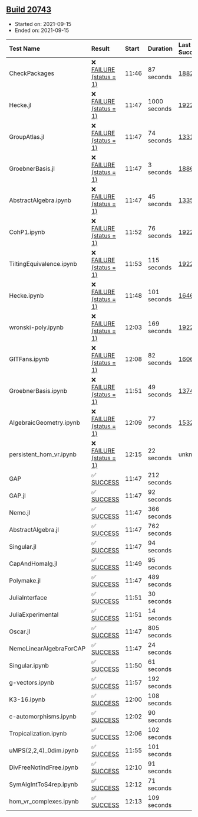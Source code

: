 ## [Build 20743](https://oscarci.mathematik.uni-kl.de/job/oscar/20743/)

* Started on: 2021-09-15
* Ended on: 2021-09-15

| Test Name    | Result | Start | Duration | Last Success | First Failure |
|:-------------|:-------|:------|:---------|:-------------|:--------------|
| CheckPackages | ❌ [FAILURE (status = 1)](https://oscarci.mathematik.uni-kl.de/job/oscar/20743/artifact/logs/build-20743/CheckPackages.log) | 11:46 | 87 seconds | [18822](https://oscarci.mathematik.uni-kl.de/job/oscar/18822/) | [18823](https://oscarci.mathematik.uni-kl.de/job/oscar/18823/) |
| Hecke.jl | ❌ [FAILURE (status = 1)](https://oscarci.mathematik.uni-kl.de/job/oscar/20743/artifact/logs/build-20743/Hecke.jl.log) | 11:47 | 1000 seconds | [19222](https://oscarci.mathematik.uni-kl.de/job/oscar/19222/) | [20152](https://oscarci.mathematik.uni-kl.de/job/oscar/20152/) |
| GroupAtlas.jl | ❌ [FAILURE (status = 1)](https://oscarci.mathematik.uni-kl.de/job/oscar/20743/artifact/logs/build-20743/GroupAtlas.jl.log) | 11:47 | 74 seconds | [13311](https://oscarci.mathematik.uni-kl.de/job/oscar/13311/) | [13312](https://oscarci.mathematik.uni-kl.de/job/oscar/13312/) |
| GroebnerBasis.jl | ❌ [FAILURE (status = 1)](https://oscarci.mathematik.uni-kl.de/job/oscar/20743/artifact/logs/build-20743/GroebnerBasis.jl.log) | 11:47 | 3 seconds | [18864](https://oscarci.mathematik.uni-kl.de/job/oscar/18864/) | [18865](https://oscarci.mathematik.uni-kl.de/job/oscar/18865/) |
| AbstractAlgebra.ipynb | ❌ [FAILURE (status = 1)](https://oscarci.mathematik.uni-kl.de/job/oscar/20743/artifact/logs/build-20743/AbstractAlgebra.ipynb.log) | 11:47 | 45 seconds | [13355](https://oscarci.mathematik.uni-kl.de/job/oscar/13355/) | [13356](https://oscarci.mathematik.uni-kl.de/job/oscar/13356/) |
| CohP1.ipynb | ❌ [FAILURE (status = 1)](https://oscarci.mathematik.uni-kl.de/job/oscar/20743/artifact/logs/build-20743/CohP1.ipynb.log) | 11:52 | 76 seconds | [19222](https://oscarci.mathematik.uni-kl.de/job/oscar/19222/) | [20152](https://oscarci.mathematik.uni-kl.de/job/oscar/20152/) |
| TiltingEquivalence.ipynb | ❌ [FAILURE (status = 1)](https://oscarci.mathematik.uni-kl.de/job/oscar/20743/artifact/logs/build-20743/TiltingEquivalence.ipynb.log) | 11:53 | 115 seconds | [19222](https://oscarci.mathematik.uni-kl.de/job/oscar/19222/) | [20152](https://oscarci.mathematik.uni-kl.de/job/oscar/20152/) |
| Hecke.ipynb | ❌ [FAILURE (status = 1)](https://oscarci.mathematik.uni-kl.de/job/oscar/20743/artifact/logs/build-20743/Hecke.ipynb.log) | 11:48 | 101 seconds | [16463](https://oscarci.mathematik.uni-kl.de/job/oscar/16463/) | [16464](https://oscarci.mathematik.uni-kl.de/job/oscar/16464/) |
| wronski-poly.ipynb | ❌ [FAILURE (status = 1)](https://oscarci.mathematik.uni-kl.de/job/oscar/20743/artifact/logs/build-20743/wronski-poly.ipynb.log) | 12:03 | 169 seconds | [19222](https://oscarci.mathematik.uni-kl.de/job/oscar/19222/) | [20152](https://oscarci.mathematik.uni-kl.de/job/oscar/20152/) |
| GITFans.ipynb | ❌ [FAILURE (status = 1)](https://oscarci.mathematik.uni-kl.de/job/oscar/20743/artifact/logs/build-20743/GITFans.ipynb.log) | 12:08 | 82 seconds | [16068](https://oscarci.mathematik.uni-kl.de/job/oscar/16068/) | [16069](https://oscarci.mathematik.uni-kl.de/job/oscar/16069/) |
| GroebnerBasis.ipynb | ❌ [FAILURE (status = 1)](https://oscarci.mathematik.uni-kl.de/job/oscar/20743/artifact/logs/build-20743/GroebnerBasis.ipynb.log) | 11:51 | 49 seconds | [13748](https://oscarci.mathematik.uni-kl.de/job/oscar/13748/) | [13749](https://oscarci.mathematik.uni-kl.de/job/oscar/13749/) |
| AlgebraicGeometry.ipynb | ❌ [FAILURE (status = 1)](https://oscarci.mathematik.uni-kl.de/job/oscar/20743/artifact/logs/build-20743/AlgebraicGeometry.ipynb.log) | 12:09 | 77 seconds | [15322](https://oscarci.mathematik.uni-kl.de/job/oscar/15322/) | [15323](https://oscarci.mathematik.uni-kl.de/job/oscar/15323/) |
| persistent_hom_vr.ipynb | ❌ [FAILURE (status = 1)](https://oscarci.mathematik.uni-kl.de/job/oscar/20743/artifact/logs/build-20743/persistent_hom_vr.ipynb.log) | 12:15 | 22 seconds | unknown | unknown |
| GAP | ✅ [SUCCESS](https://oscarci.mathematik.uni-kl.de/job/oscar/20743/artifact/logs/build-20743/GAP.log) | 11:47 | 212 seconds |  |  |
| GAP.jl | ✅ [SUCCESS](https://oscarci.mathematik.uni-kl.de/job/oscar/20743/artifact/logs/build-20743/GAP.jl.log) | 11:47 | 92 seconds |  |  |
| Nemo.jl | ✅ [SUCCESS](https://oscarci.mathematik.uni-kl.de/job/oscar/20743/artifact/logs/build-20743/Nemo.jl.log) | 11:47 | 366 seconds |  |  |
| AbstractAlgebra.jl | ✅ [SUCCESS](https://oscarci.mathematik.uni-kl.de/job/oscar/20743/artifact/logs/build-20743/AbstractAlgebra.jl.log) | 11:47 | 762 seconds |  |  |
| Singular.jl | ✅ [SUCCESS](https://oscarci.mathematik.uni-kl.de/job/oscar/20743/artifact/logs/build-20743/Singular.jl.log) | 11:47 | 94 seconds |  |  |
| CapAndHomalg.jl | ✅ [SUCCESS](https://oscarci.mathematik.uni-kl.de/job/oscar/20743/artifact/logs/build-20743/CapAndHomalg.jl.log) | 11:49 | 95 seconds |  |  |
| Polymake.jl | ✅ [SUCCESS](https://oscarci.mathematik.uni-kl.de/job/oscar/20743/artifact/logs/build-20743/Polymake.jl.log) | 11:47 | 489 seconds |  |  |
| JuliaInterface | ✅ [SUCCESS](https://oscarci.mathematik.uni-kl.de/job/oscar/20743/artifact/logs/build-20743/JuliaInterface.log) | 11:51 | 30 seconds |  |  |
| JuliaExperimental | ✅ [SUCCESS](https://oscarci.mathematik.uni-kl.de/job/oscar/20743/artifact/logs/build-20743/JuliaExperimental.log) | 11:51 | 14 seconds |  |  |
| Oscar.jl | ✅ [SUCCESS](https://oscarci.mathematik.uni-kl.de/job/oscar/20743/artifact/logs/build-20743/Oscar.jl.log) | 11:47 | 805 seconds |  |  |
| NemoLinearAlgebraForCAP | ✅ [SUCCESS](https://oscarci.mathematik.uni-kl.de/job/oscar/20743/artifact/logs/build-20743/NemoLinearAlgebraForCAP.log) | 11:47 | 24 seconds |  |  |
| Singular.ipynb | ✅ [SUCCESS](https://oscarci.mathematik.uni-kl.de/job/oscar/20743/artifact/logs/build-20743/Singular.ipynb.log) | 11:50 | 61 seconds |  |  |
| g-vectors.ipynb | ✅ [SUCCESS](https://oscarci.mathematik.uni-kl.de/job/oscar/20743/artifact/logs/build-20743/g-vectors.ipynb.log) | 11:57 | 192 seconds |  |  |
| K3-16.ipynb | ✅ [SUCCESS](https://oscarci.mathematik.uni-kl.de/job/oscar/20743/artifact/logs/build-20743/K3-16.ipynb.log) | 12:00 | 108 seconds |  |  |
| c-automorphisms.ipynb | ✅ [SUCCESS](https://oscarci.mathematik.uni-kl.de/job/oscar/20743/artifact/logs/build-20743/c-automorphisms.ipynb.log) | 12:02 | 90 seconds |  |  |
| Tropicalization.ipynb | ✅ [SUCCESS](https://oscarci.mathematik.uni-kl.de/job/oscar/20743/artifact/logs/build-20743/Tropicalization.ipynb.log) | 12:06 | 102 seconds |  |  |
| uMPS(2,2,4)_0dim.ipynb | ✅ [SUCCESS](https://oscarci.mathematik.uni-kl.de/job/oscar/20743/artifact/logs/build-20743/uMPS-2-2-4-_0dim.ipynb.log) | 11:55 | 101 seconds |  |  |
| DivFreeNotIndFree.ipynb | ✅ [SUCCESS](https://oscarci.mathematik.uni-kl.de/job/oscar/20743/artifact/logs/build-20743/DivFreeNotIndFree.ipynb.log) | 12:10 | 91 seconds |  |  |
| SymAlgIntToS4rep.ipynb | ✅ [SUCCESS](https://oscarci.mathematik.uni-kl.de/job/oscar/20743/artifact/logs/build-20743/SymAlgIntToS4rep.ipynb.log) | 12:12 | 71 seconds |  |  |
| hom_vr_complexes.ipynb | ✅ [SUCCESS](https://oscarci.mathematik.uni-kl.de/job/oscar/20743/artifact/logs/build-20743/hom_vr_complexes.ipynb.log) | 12:13 | 109 seconds |  |  |
